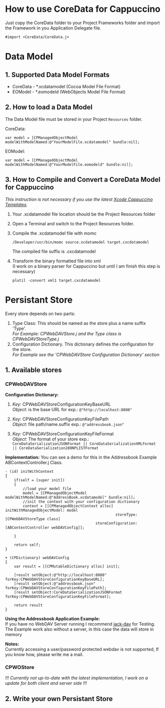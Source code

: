 [xcode-template]: http://github.com/rbartolome/xcode-cappuccino

# How to use CoreData for Cappuccino #
Just copy the CoreData folder to your Project Frameworks folder and import the Framework in you Application Delegate file.

	#import <CoreData/CoreData.j>  

# Data Model #

## 1. Supported Data Model Formats ##
- CoreData - *.xcdatamodel (Cocoa Model File Format)
- EOModel - *.eomodeld (WebObjects Model File Format)

## 2. How to load a Data Model ##
The Data Model file must be stored in your Project `Resources` folder.

CoreData:

	var model = [CPManagedObjectModel modelWithModelNamed:@"YourModelFile.xcdatamodel" bundle:nil];

EOModel:

	var model = [CPManagedObjectModel modelWithModelNamed:@"YourModelFile.eomodeld" bundle:nil];
  
## 3. How to Compile and Convert a CoreData Model for Cappuccino ##
*This instruction is not necessary if you use the latest [Xcode Cappuccino Templates][xcode-template].*  
  

1. Your .xcdatamodel file location should be the Project Resources folder

2. Open a Terminal and switch to the Project Resources folder.

3. Compile the .xcdatamodel file with momc    

	`/Developer/usr/bin/momc source.xcdatamodel target.cxcdatamodel`  
  
	The compiled file suffix is .cxcdatamodel

4. Transform the binary formatted file into xml   
	(I work on a binary parser for Cappuccino but until I am finish this step is necessary)  
	  
	`plutil -convert xml1 target.cxcdatamodel`
	
	
# Persistant Store #

Every store depends on two parts: 

1. Type Class: This should be named as the store plus a name suffix 'Type'.  
*For Example: CPWebDAVStore.j and the Type class is CPWebDAVStoreType.j*
2. Configuration Dictionary. This dictionary defines the configuration for the store.  
*For Example see the 'CPWebDAVStore Configuration Dictionary' section*

## 1. Available stores ##
### CPWebDAVStore ###
**Configuration Dictionary:**

1. 	*Key:* CPWebDAVStoreConfigurationKeyBaseURL  
	*Object:* is the base URL for exp.: `@"http://localhost:8080"`  
	
2. 	*Key:* CPWebDAVStoreConfigurationKeyFilePath  
	*Object:*  file path/name.suffix exp.: `@"addressbook.json"`
	
3. 	*Key:* CPWebDAVStoreConfigurationKeyFileFormat  
	*Object:* The format of your store exp.:  
	`CoreDataSerializationJSONFormat || CoreDataSerializationXMLFormat || CoreDataSerialization280NPLISTFormat`

**Implementation:**
You can see a demo for this in the Addressbook Example ABContextController.j Class.

	- (id) initWithContext
	{
		if(self = [super init])
		{
			//load your model file
			model = [CPManagedObjectModel modelWithModelNamed:@"AddressBook.xcdatamodel" bundle:nil];
			//init the context with your configuration dictionary
			context = [[CPManagedObjectContext alloc] initWithManagedObjectModel: model 
													  storeType: [CPWebDAVStoreType class] 
											 storeConfiguration: [ABContextController webDAVConfig]];
																				 	
		}
	
		return self;
	}

	+ (CPDictionary) webDAVConfig
	{
		var result = [[CPMutableDictionary alloc] init];

		[result setObject:@"http://localhost:8080" forKey:CPWebDAVStoreConfigurationKeyBaseURL];
		[result setObject:@"addressbook.json" forKey:CPWebDAVStoreConfigurationKeyFilePath];
		[result setObject:CoreDataSerializationJSONFormat forKey:CPWebDAVStoreConfigurationKeyFileFormat];

		return result
	}

**Using the Addressbook Application Example:**  
If you have no WebDAV Server running I recommend [jack-dav](http://github.com/tlrobinson/jack-dav) for Testing.
The Example work also without a server, in this case the data will store in memory

**Notes:**  
Currently accessing a user/password protected webdav is not supported, If you know how, please write me a mail.

### CPWOStore ###
*!!! Currently not up-to-date with the latest implementation, I work on a update for both client and server side !!!*

## 2. Write your own Persistant Store ##
